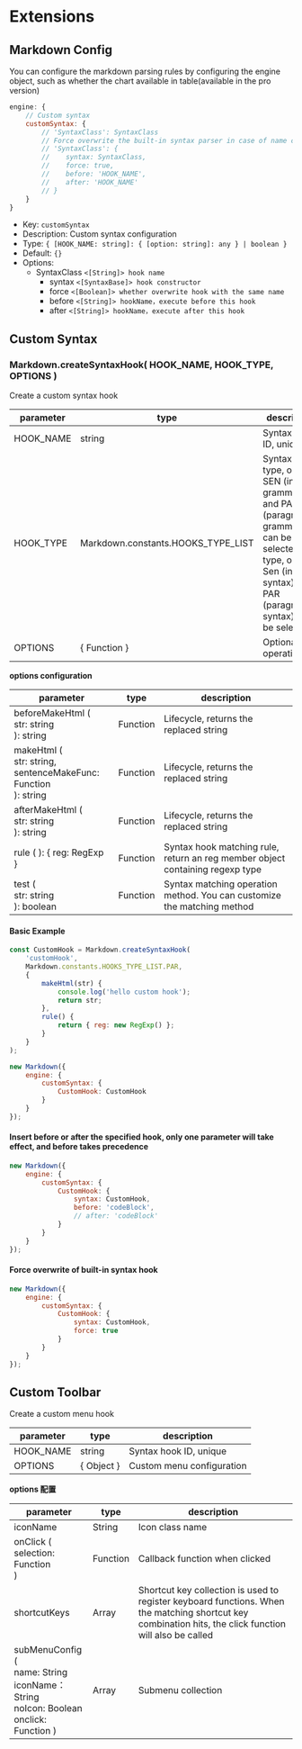 # Extensions

## Markdown Config

You can configure the markdown parsing rules by configuring the engine object, such as whether the chart available in table(available in the pro version)

```js
engine: {
    // Custom syntax
    customSyntax: {
        // 'SyntaxClass': SyntaxClass   
        // Force overwrite the built-in syntax parser in case of name conflict
        // 'SyntaxClass': {             
        //    syntax: SyntaxClass,      
        //    force: true,              
        //    before: 'HOOK_NAME',      
        //    after: 'HOOK_NAME'        
        // }
    }
}
```

- Key: `customSyntax`
- Description: Custom syntax configuration
- Type: ``{ [HOOK_NAME: string]: { [option: string]: any } | boolean }``
- Default: `{}`
- Options:
  - SyntaxClass   `<[String]> hook name`
    - syntax    `<[SyntaxBase]> hook constructor`
    - force     `<[Boolean]> whether overwrite hook with the same name`
    - before    `<[String]> hookName，execute before this hook`
    - after     `<[String]> hookName，execute after this hook`

## Custom Syntax

### Markdown.createSyntaxHook( HOOK_NAME, HOOK_TYPE, OPTIONS )

Create a custom syntax hook

| parameter      | type                              | description                                                                     |
| --------- | ---------------------------------- | ------------------------------------------------------------------------ |
| HOOK_NAME | string                             | Syntax hook ID, unique                                                   |
| HOOK_TYPE | Markdown.constants.HOOKS_TYPE_LIST | Syntax Hook type, only SEN (inline grammar) and PAR (paragraph grammar) can be selectedhook type, only Sen (inline syntax) and PAR (paragraph syntax) can be selected               |
| OPTIONS   | { Function }                       | Optional operation                                                            |

**options configuration**

| parameter      | type                              | description                                                                     |
| ----------------------------------------------------------------------- | -------- | ----------------------------------------------------------- |
| beforeMakeHtml (<br>str: string<br> ): string                           | Function | Lifecycle, returns the replaced string                                |
| makeHtml (<br>str: string,<br> sentenceMakeFunc: Function<br> ): string | Function | Lifecycle, returns the replaced string                                |
| afterMakeHtml (<br>str: string<br> ): string                            | Function | Lifecycle, returns the replaced string                                |
| rule ( ): { reg: RegExp }                                               | Function | Syntax hook matching rule, return an  reg member object containing regexp type |
| test (<br>str: string<br>): boolean                                     | Function | Syntax matching operation method. You can customize the matching method                          |

#### Basic Example

```Javascript
const CustomHook = Markdown.createSyntaxHook(
    'customHook',
    Markdown.constants.HOOKS_TYPE_LIST.PAR,
    {
        makeHtml(str) {
            console.log('hello custom hook');
            return str;
        },
        rule() {
            return { reg: new RegExp() };
        }
    }
);

new Markdown({
    engine: {
        customSyntax: {
            CustomHook: CustomHook
        }
    }
});
```

#### Insert before or after the specified hook, only one parameter will take effect, and before takes precedence

```Javascript
new Markdown({
    engine: {
        customSyntax: {
            CustomHook: {
                syntax: CustomHook,
                before: 'codeBlock',
                // after: 'codeBlock'
            }
        }
    }
});
```

#### Force overwrite of built-in syntax hook

```Javascript
new Markdown({
    engine: {
        customSyntax: {
            CustomHook: {
                syntax: CustomHook,
                force: true
            }
        }
    }
});
```

## Custom Toolbar

Create a custom menu hook

| parameter      | type                              | description                                                                     |
| --------- | ---------------------------------- | ------------------------------------------------------------------------ |
| HOOK_NAME | string                             | Syntax hook ID, unique                                                   |
| OPTIONS   | { Object }                       | Custom menu configuration                                                       |

**options 配置**

| parameter      | type                              | description                                                                     |
| ----------------------------------------------------------------------- | -------- | ----------------------------------------------------------- |
| iconName                           | String | Icon class name                               |
| onClick (<br> selection: Function<br> ) | Function | Callback function when clicked                                |
| shortcutKeys   | Array | Shortcut key collection is used to register keyboard functions. When the matching shortcut key combination hits, the click function will also be called   |
| subMenuConfig (<br>name: String<br>iconName： String<Br>noIcon: Boolean<Br>onclick: Function ) | Array | Submenu collection |
